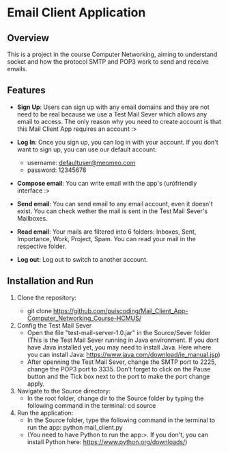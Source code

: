 # Email Client Application

## Overview
This is a project in the course Computer Networking, aiming to understand socket and how the protocol SMTP and POP3 work to send and receive emails.  

## Features
- **Sign Up**: Users can sign up with any email domains and they are not need to be real because we use a Test Mail Sever which allows any email to access. The only reason why you need to create account is that this Mail Client App requires an account :>
- **Log In**: Once you sign up, you can log in with your account. If you don't want to sign up, you can use our default account: 
    - username: defaultuser@meomeo.com
    - password: 12345678

- **Compose email**: You can write email with the app's (un)friendly interface :>
- **Send email**: You can send email to any email account, even it doesn't exist. You can check wether the mail is sent in the Test Mail Sever's Mailboxes. 
- **Read email**: Your mails are filtered into 6 folders: Inboxes, Sent, Importance, Work, Project, Spam. You can read your mail in the respective folder. 
- **Log out**: Log out to switch to another account. 

## Installation and Run
1. Clone the repository: <space> <space>
   - git clone https://github.com/puiscoding/Mail_Client_App-Computer_Networking_Course-HCMUS/
2. Config the Test Mail Sever
   - Open the file "test-mail-server-1.0.jar" in the Source/Sever folder (This is the Test Mail Sever running in Java environment. If you dont have Java installed yet, you may need to install Java. Here where you can install Java: https://www.java.com/download/ie_manual.jsp)
   - After openning the Test Mail Sever, change the SMTP port to 2225, change the POP3 port to 3335. Don't forget to click on the Pause button and the Tick box next to the port to make the port change apply.
3. Navigate to the Source directory:
   - In the root folder, change dir to the Source folder by typing the following command in the terminal:
    cd source
4. Run the application:
   - In the Source folder, type the following command in the terminal to run the app:
    python mail_client.py 
   - (You need to have Python to run the app:>. If you don't, you can install Python here: https://www.python.org/downloads/)



